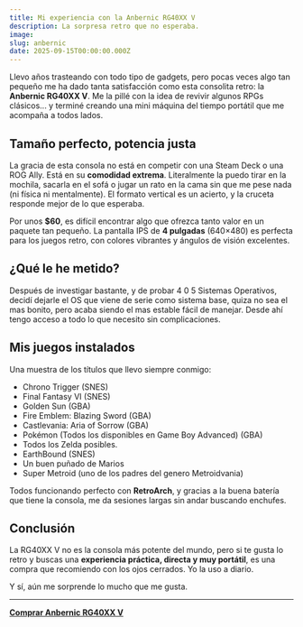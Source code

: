 ```yaml
---
title: Mi experiencia con la Anbernic RG40XX V
description: La sorpresa retro que no esperaba.
image: 
slug: anbernic
date: 2025-09-15T00:00:00.000Z
---
```


Llevo años trasteando con todo tipo de gadgets, pero pocas veces algo tan pequeño me ha dado tanta satisfacción como esta consolita retro: la **Anbernic RG40XX V**. Me la pillé con la idea de revivir algunos RPGs clásicos... y terminé creando una mini máquina del tiempo portátil que me acompaña a todos lados.

## Tamaño perfecto, potencia justa
<!-- ===== FOTO ===== -->

La gracia de esta consola no está en competir con una Steam Deck o una ROG Ally. Está en su **comodidad extrema**. Literalmente la puedo tirar en la mochila, sacarla en el sofá o jugar un rato en la cama sin que me pese nada (ni física ni mentalmente). El formato vertical es un acierto, y la cruceta responde mejor de lo que esperaba.

Por unos **$60**, es difícil encontrar algo que ofrezca tanto valor en un paquete tan pequeño. La pantalla IPS de **4 pulgadas** (640×480) es perfecta para los juegos retro, con colores vibrantes y ángulos de visión excelentes. 

## ¿Qué le he metido?

Después de investigar bastante, y de probar 4 0 5 Sistemas Operativos, decidí dejarle el OS que viene de serie como sistema base, quiza no sea el mas bonito, pero acaba siendo el mas estable fácil de manejar. Desde ahí tengo acceso a todo lo que necesito sin complicaciones.

## Mis juegos instalados
<!-- ===== FOTO ===== -->
Una muestra de los títulos que llevo siempre conmigo:

- Chrono Trigger (SNES)
- Final Fantasy VI (SNES)
- Golden Sun (GBA)
- Fire Emblem: Blazing Sword (GBA)
- Castlevania: Aria of Sorrow (GBA)
- Pokémon (Todos los disponibles en Game Boy Advanced)  (GBA)
- Todos los Zelda posibles.
- EarthBound (SNES)
- Un buen puñado de Marios
- Super Metroid (uno de los padres del genero Metroidvania)

Todos funcionando perfecto con **RetroArch**, y gracias a la buena batería que tiene la consola, me da sesiones largas sin andar buscando enchufes.

## Conclusión

La RG40XX V no es la consola más potente del mundo, pero si te gusta lo retro y buscas una **experiencia práctica, directa y muy portátil**, es una compra que recomiendo con los ojos cerrados. Yo la uso a diario. 

Y sí, aún me sorprende lo mucho que me gusta.

-----

[**Comprar Anbernic RG40XX V**](https://amzn.to/3K5q7VW)
